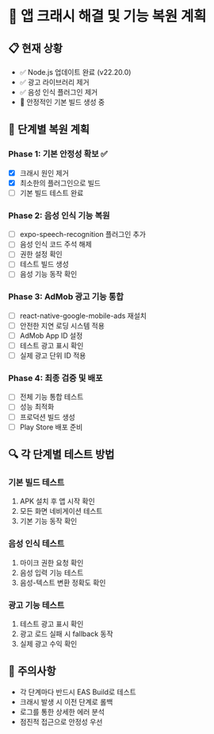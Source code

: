 # 🔧 앱 크래시 해결 및 기능 복원 계획

## 📋 현재 상황
- ✅ Node.js 업데이트 완료 (v22.20.0)
- ✅ 광고 라이브러리 제거
- ✅ 음성 인식 플러그인 제거
- 🔄 안정적인 기본 빌드 생성 중

## 🎯 단계별 복원 계획

### Phase 1: 기본 안정성 확보 ✅
- [x] 크래시 원인 제거
- [x] 최소한의 플러그인으로 빌드
- [ ] 기본 빌드 테스트 완료

### Phase 2: 음성 인식 기능 복원
- [ ] expo-speech-recognition 플러그인 추가
- [ ] 음성 인식 코드 주석 해제
- [ ] 권한 설정 확인
- [ ] 테스트 빌드 생성
- [ ] 음성 기능 동작 확인

### Phase 3: AdMob 광고 기능 통합
- [ ] react-native-google-mobile-ads 재설치
- [ ] 안전한 지연 로딩 시스템 적용
- [ ] AdMob App ID 설정
- [ ] 테스트 광고 표시 확인
- [ ] 실제 광고 단위 ID 적용

### Phase 4: 최종 검증 및 배포
- [ ] 전체 기능 통합 테스트
- [ ] 성능 최적화
- [ ] 프로덕션 빌드 생성
- [ ] Play Store 배포 준비

## 🔍 각 단계별 테스트 방법

### 기본 빌드 테스트
1. APK 설치 후 앱 시작 확인
2. 모든 화면 네비게이션 테스트
3. 기본 기능 동작 확인

### 음성 인식 테스트
1. 마이크 권한 요청 확인
2. 음성 입력 기능 테스트
3. 음성-텍스트 변환 정확도 확인

### 광고 기능 테스트
1. 테스트 광고 표시 확인
2. 광고 로드 실패 시 fallback 동작
3. 실제 광고 수익 확인

## 📝 주의사항
- 각 단계마다 반드시 EAS Build로 테스트
- 크래시 발생 시 이전 단계로 롤백
- 로그를 통한 상세한 에러 분석
- 점진적 접근으로 안정성 우선
